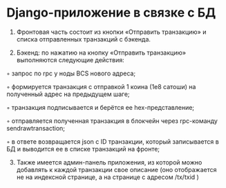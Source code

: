 # Django-приложение в связке с БД

1. Фронтовая часть состоит из кнопки «Отправить транзакцию» и списка отправленных транзакций с бэкенда.

2. Бэкенд: по нажатию на кнопку «Отправить транзакцию» выполняются следующие действия:

◦ запрос по rpc у ноды BCS нового адреса;

◦ формируется транзакция с отправкой 1 коина (1е8 сатоши) на полученный адрес на предыдущем шаге;

◦ транзакция подписывается и берётся ее hex-представление;

◦ отправляется полученная транзакция в блокчейн через rpc-команду sendrawtransaction;

◦ в ответе возвращается json c ID транзакции, который записывается в БД и выводится ее в списке транзакций на фронте;

3. Также имеется админ-панель приложения, из которой можно добавлять к каждой транзакции свое описание (оно отображается не на индексной странице, а на странице с адресом /tx/txid )
